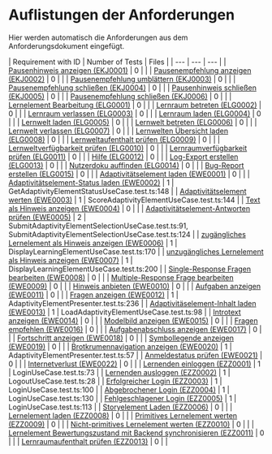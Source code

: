 # Auflistungen der Anforderungen

Hier werden automatisch die Anforderungen aus dem Anforderungsdokument eingefügt.

[//]: # (Script-Start)
| Requirement with ID | Number of Tests | Files |
| --- | --- | --- |
| [Pausenhinweis anzeigen (EKJ0001)](EKJ0001.md) | 0 |  |
| [Pausenempfehlung anzeigen  (EKJ0002)](EKJ0002.md) | 0 |  |
| [Pausenempfehlung umblättern (EKJ0003)](EKJ0003.md) | 0 |  |
| [Pausenempfehlung schließen (EKJ0004)](EKJ0004.md) | 0 |  |
| [Pausenhinweis schließen (EKJ0005)](EKJ0005.md) | 0 |  |
| [Pausenempfehlung schließen (EKJ0006)](EKJ0006.md) | 0 |  |
| [Lernelement Bearbeitung (ELG0001)](ELG0001.md) | 0 |  |
| [Lernraum betreten (ELG0002)](ELG0002.md) | 0 |  |
| [Lernraum verlassen (ELG0003)](ELG0003.md) | 0 |  |
| [Lernraum laden (ELG0004)](ELG0004.md) | 0 |  |
| [Lernwelt laden (ELG0005)](ELG0005.md) | 0 |  |
| [Lernwelt betreten (ELG0006)](ELG0006.md) | 0 |  |
| [Lernwelt verlassen (ELG0007)](ELG0007.md) | 0 |  |
| [Lernwelten Übersicht laden (ELG0008)](ELG0008.md) | 0 |  |
| [Lernweltaufenthalt prüfen (ELG0009)](ELG0009.md) | 0 |  |
| [Lernweltverfügbarkeit prüfen (ELG0010)](ELG0010.md) | 0 |  |
| [Lernraumverfügbarkeit prüfen (ELG0011)](ELG0011.md) | 0 |  |
| [Hilfe (ELG0012)](ELG0012.md) | 0 |  |
| [Log-Export erstellen (ELG0013)](ELG0013.md) | 0 |  |
| [Nutzerdoku auffinden (ELG0014)](ELG0014.md) | 0 |  |
| [Bug-Report erstellen (ELG0015)](ELG0015.md) | 0 |  |
| [Adaptivitätselement laden (EWE0001)](EWE0001.md) | 0 |  |
| [Adaptivitätselement-Status laden (EWE0002)](EWE0002.md) | 1 | GetAdaptivityElementStatusUseCase.test.ts:148 |
| [Adaptivitätselement werten (EWE0003)](EWE0003.md) | 1 | ScoreAdaptivityElementUseCase.test.ts:144 |
| [Text als Hinweis anzeigen (EWE0004)](EWE0004.md) | 0 |  |
| [Adaptivitätselement-Antworten prüfen (EWE0005)](EWE0005.md) | 2 | SubmitAdaptivityElementSelectionUseCase.test.ts:91, SubmitAdaptivityElementSelectionUseCase.test.ts:124 |
| [zugängliches Lernelement als Hinweis anzeigen (EWE0006)](EWE0006.md) | 1 | DisplayLearningElementUseCase.test.ts:170 |
| [unzugängliches Lernelement als Hinweis anzeigen (EWE0007)](EWE0007.md) | 1 | DisplayLearningElementUseCase.test.ts:200 |
| [Single-Response Fragen bearbeiten (EWE0008)](EWE0008.md) | 0 |  |
| [Multiple-Response Frage bearbeiten (EWE0009)](EWE0009.md) | 0 |  |
| [Hinweis anbieten (EWE0010)](EWE0010.md) | 0 |  |
| [Aufgaben anzeigen (EWE0011)](EWE0011.md) | 0 |  |
| [Fragen anzeigen (EWE0012)](EWE0012.md) | 1 | AdaptivityElementPresenter.test.ts:236 |
| [Adaptivitäselement-Inhalt laden (EWE0013)](EWE0013.md) | 1 | LoadAdaptivityElementUseCase.test.ts:98 |
| [Introtext anzeigen (EWE0014)](EWE0014.md) | 0 |  |
| [Modelbild anzeigen (EWE0015)](EWE0015.md) | 0 |  |
| [Fragen empfehlen (EWE0016)](EWE0016.md) | 0 |  |
| [Aufgabenabschluss anzeigen (EWE0017)](EWE0017.md) | 0 |  |
| [Fortschritt anzeigen (EWE0018)](EWE0018.md) | 0 |  |
| [Symbollegende anzeigen (EWE0019)](EWE0019.md) | 0 |  |
| [Brotkrumennavigation anzeigen (EWE0020)](EWE0020.md) | 1 | AdaptivityElementPresenter.test.ts:57 |
| [Anmeldestatus prüfen (EWE0021)](EWE0021.md) | 0 |  |
| [Internetverlust (EWE0022)](EWE0022.md) | 0 |  |
| [Lernenden einloggen (EZZ0001)](EZZ0001.md) | 1 | LoginUseCase.test.ts:73 |
| [Lernenden ausloggen (EZZ0002)](EZZ0002.md) | 1 | LogoutUseCase.test.ts:28 |
| [Erfolgreicher Login (EZZ0003)](EZZ0003.md) | 1 | LoginUseCase.test.ts:100 |
| [Abgebrochener Login (EZZ0004)](EZZ0004.md) | 1 | LoginUseCase.test.ts:130 |
| [Fehlgeschlagener Login (EZZ0005)](EZZ0005.md) | 1 | LoginUseCase.test.ts:113 |
| [Storyelement Laden (EZZ0006)](EZZ0006.md) | 0 |  |
| [Lernelement laden (EZZ0008)](EZZ0008.md) | 0 |  |
| [Primitives Lernelement werten (EZZ0009)](EZZ0009.md) | 0 |  |
| [Nicht-primitives Lernelement werten (EZZ0010)](EZZ0010.md) | 0 |  |
| [Lernelement Bewertungszustand mit Backend synchronisieren (EZZ0011)](EZZ0011.md) | 0 |  |
| [Lernraumaufenthalt prüfen (EZZ0013)](EZZ0013.md) | 0 |  |